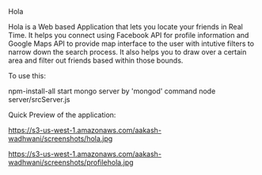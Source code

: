 Hola

Hola is a Web based Application that lets you locate your friends in Real Time. It helps you connect using Facebook API for profile information and Google Maps API to provide map interface to the user with intutive filters to narrow down the search process. It also helps you to draw over a certain area and filter out friends based within those bounds.

To use this:

npm-install-all
start mongo server by 'mongod' command
node server/srcServer.js

Quick Preview of the application:

https://s3-us-west-1.amazonaws.com/aakash-wadhwani/screenshots/hola.jpg

https://s3-us-west-1.amazonaws.com/aakash-wadhwani/screenshots/profilehola.jpg

